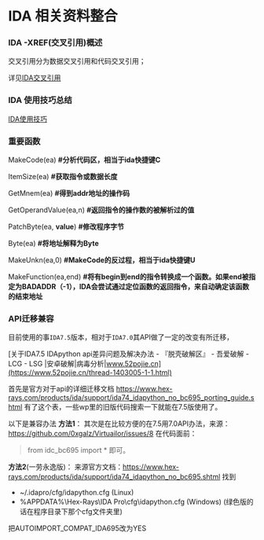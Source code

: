 # IDA 相关资料整合

### IDA -XREF(交叉引用)概述

交叉引用分为数据交叉引用和代码交叉引用；

详见[IDA交叉引用](https://blog.csdn.net/hgy413/article/details/50594320)





### IDA 使用技巧总结

[IDA使用技巧](https://xz.aliyun.com/t/4205)



### 重要函数

MakeCode(ea) **#分析代码区，相当于ida快捷键C**

ItemSize(ea) **#获取指令或数据长度**

GetMnem(ea) **#得到addr地址的操作码**

GetOperandValue(ea,n) **#返回指令的操作数的被解析过的值**

PatchByte(ea, **value**) **#修改程序字节**

Byte(ea) **#将地址解释为Byte**

MakeUnkn(ea,0) **#MakeCode的反过程，相当于ida快捷键U**

MakeFunction(ea,end) **#将有begin到end的指令转换成一个函数。如果end被指定为BADADDR（-1），IDA会尝试通过定位函数的返回指令，来自动确定该函数的结束地址**



### API迁移兼容

目前使用的事`IDA7.5`版本，相对于`IDA7.0`其API做了一定的改变有所迁移，

[关于IDA7.5 IDApython api差异问题及解决办法 - 『脱壳破解区』 - 吾爱破解 - LCG - LSG |安卓破解|病毒分析|www.52pojie.cn](https://www.52pojie.cn/thread-1403005-1-1.html)

首先是官方对于api的详细迁移文档
https://www.hex-rays.com/products/ida/support/ida74_idapython_no_bc695_porting_guide.shtml
有了这个表，一些wp里的旧版代码搜索一下就能在7.5版使用了。



以下是兼容办法
**方法1**：
其次是在比较方便的在7.5用7.0API办法，来源：https://github.com/0xgalz/Virtuailor/issues/8
在代码面前：

> from idc_bc695 import *    即可。


**方法2**(一劳永逸版)：
来源官方文档：https://www.hex-rays.com/products/ida/support/ida74_idapython_no_bc695.shtml
找到

- ~/.idapro/cfg/idapython.cfg (Linux)
- %APPDATA%\Hex-Rays\IDA Pro\cfg\idapython.cfg (Windows) (绿色版的话在程序目录下那个cfg文件夹里)



把AUTOIMPORT_COMPAT_IDA695改为YES

